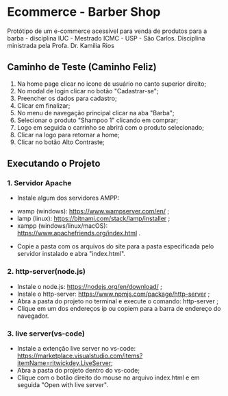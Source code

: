 # Ecommerce - Barber Shop
Protótipo de um e-commerce acessível para venda de produtos para a barba - disciplina IUC - Mestrado ICMC - USP - São Carlos. Disciplina ministrada pela Profa. Dr. Kamilia Rios

## Caminho de Teste (Caminho Feliz)
1. Na home page clicar no icone de usuário no canto superior direito;
2. No modal de login clicar no botão "Cadastrar-se";
3. Preencher os dados para cadastro;
4. Clicar em finalizar;
5. No menu de navegação principal clicar na aba "Barba";
6. Selecionar o produto "Shampoo 1" clicando em comprar;
7. Logo em seguida o carrinho se abrirá com o produto selecionado;
8. Clicar na logo para retornar a home;
9. Clicar no botão Alto Contraste;

## Executando o Projeto

### 1. Servidor Apache

- Instale algum dos servidores AMPP:
* wamp (windows): https://www.wampserver.com/en/ ;
* lamp (linux): https://bitnami.com/stack/lamp/installer ;
* xampp (windows/linux/macOS): https://www.apachefriends.org/index.html .

- Copie a pasta com os arquivos do site para a pasta especificada pelo servidor instalado e abra "index.html".

### 2. http-server(node.js)

- Instale o node.js: https://nodejs.org/en/download/ ;
- Instale o http-server: https://www.npmjs.com/package/http-server ;
- Abra a pasta do projeto no terminal e execute o comando: http-server ;
- Clique em um dos endereços ip ou copiem para a barra de endereço do navegador.

### 3. live server(vs-code)

- Instale a extenção live server no vs-code: https://marketplace.visualstudio.com/items?itemName=ritwickdey.LiveServer;
- Abra a pasta do projeto dentro do vs-code;
- Clique com o botão direito do mouse no arquivo index.html e em seguida "Open with live server".


